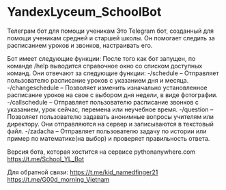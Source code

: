 # YandexLyceum_SchoolBot
Телеграм бот для помощи ученикам
Это Telegram бот, созданный для помощи ученикам средней и старшей школы.
Он помогает следить за расписанием уроков и звонков, настраивать его.

Бот имеет следующие функции:
После того как бот запущен, по команде /help выводится справочное окно со списком доступных команд.  Они отвечают за следующие функции:
-/schedule – Отправляет пользователю расписание уроков с указанием дня и месяца.
-/changeschedule – Позволяет изменить изначально установленное расписание уроков на свое с выбором дня недели, в виде фотографии.
-/callschedule – Отправляет пользователю расписание звонков с указанием, урок сейчас, перемена или неучебное время.
-/question – Позволяет пользователю задавать анонимные вопросы учителям или директору. Они отправляются на сервер и записываются в текстовый файл.
-/zadacha – Отправляет пользователю задачу по истории или пример по математике(на выбор) и проверяет правильность ответа.

Версия бота, которая хостится на сервисе pythonanywhere.com
https://t.me/School_YL_Bot

Для обратной связи:
https://t.me/kid_namedfinger21
https://t.me/G00d_morning_Vietnam
